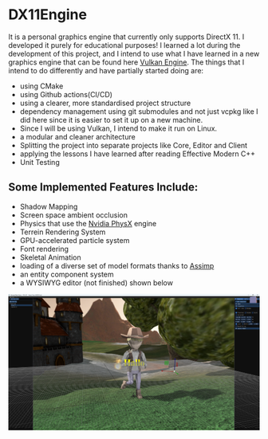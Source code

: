 # DX11Engine

It is a personal graphics engine that currently only supports DirectX 11.
I developed it purely for educational purposes!
I learned a lot during the development of this project, and I intend to use what I have learned in a new graphics engine that can be found here [Vulkan Engine](https://github.com/stiangglanda/VulkanEngine).
The things that I intend to do differently and have partially started doing are:
- using CMake
- using Github actions(CI/CD)
- using a clearer, more standardised project structure
- dependency management using git submodules and not just vcpkg like I did here since it is easier to set it up on a new machine.
- Since I will be using Vulkan, I intend to make it run on Linux.
- a modular and cleaner architecture
- Splitting the project into separate projects like Core, Editor and Client
- applying the lessons I have learned after reading Effective Modern C++
- Unit Testing

## Some Implemented Features Include:
- Shadow Mapping
- Screen space ambient occlusion
- Physics that use the [Nvidia PhysX](https://github.com/NVIDIAGameWorks/PhysX) engine 
- Terrein Rendering System
- GPU-accelerated particle system
- Font rendering
- Skeletal Animation
- loading of a diverse set of model formats thanks to [Assimp](https://github.com/assimp/assimp)
- an entity component system
- a WYSIWYG editor (not finished) shown below

![alt text](https://github.com/stiangglanda/DX11Engine/blob/master/EditorUI.png)
